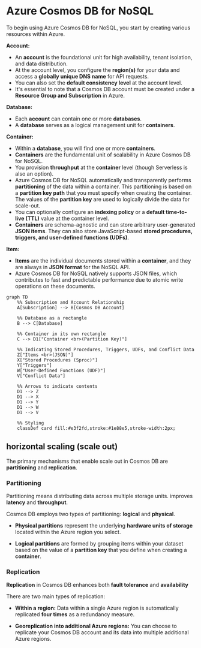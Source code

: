 # Azure Cosmos DB for NoSQL

To begin using Azure Cosmos DB for NoSQL, you start by creating various resources within Azure.

**Account:**

- An **account** is the foundational unit for high availability, tenant isolation, and data distribution.
- At the account level, you configure the **region(s)** for your data and access a **globally unique DNS name** for API requests.
- You can also set the **default consistency level** at the account level.
- It's essential to note that a Cosmos DB account must be created under a **Resource Group and Subscription** in Azure.

**Database:**

- Each **account** can contain one or more **databases**.
- A **database** serves as a logical management unit for **containers**.

**Container:**

- Within a **database**, you will find one or more **containers**.
- **Containers** are the fundamental unit of scalability in Azure Cosmos DB for NoSQL.
- You provision **throughput** at the **container** level (though Serverless is also an option).
- Azure Cosmos DB for NoSQL automatically and transparently performs **partitioning** of the data within a container. This partitioning is based on a **partition key path** that you must specify when creating the container. The values of the **partition key** are used to logically divide the data for scale-out.
- You can optionally configure an **indexing policy** or a **default time-to-live (TTL)** value at the container level.
- **Containers** are schema-agnostic and can store arbitrary user-generated **JSON items**. They can also store JavaScript-based **stored procedures, triggers, and user-defined functions (UDFs)**.

**Item:**

- **Items** are the individual documents stored within a **container**, and they are always in **JSON format** for the NoSQL API.
- Azure Cosmos DB for NoSQL natively supports JSON files, which contributes to fast and predictable performance due to atomic write operations on these documents.

```mermaid
graph TD
    %% Subscription and Account Relationship
    A[Subscription] --> B[Cosmos DB Account]

    %% Database as a rectangle
    B --> C[Database]

    %% Container in its own rectangle
    C --> D1["Container <br>(Partition Key)"]

    %% Indicating Stored Procedures, Triggers, UDFs, and Conflict Data
    Z["Items <br>(JSON)"]
    X["Stored Procedures (Sproc)"]
    Y["Triggers"]
    W["User-Defined Functions (UDF)"]
    V["Conflict Data"]

    %% Arrows to indicate contents
    D1 --> Z
    D1 --> X
    D1 --> Y
    D1 --> W
    D1 --> V

    %% Styling
    classDef card fill:#e3f2fd,stroke:#1e88e5,stroke-width:2px;
```

## horizontal scaling (scale out)

The primary mechanisms that enable scale out in Cosmos DB are **partitioning** and **replication**.

### Partitioning

Partitioning means distributing data across multiple storage units. improves **latency** and **throughput**.

Cosmos DB employs two types of partitioning: **logical** and **physical**.

- **Physical partitions** represent the underlying **hardware units of storage** located within the Azure region you select.

- **Logical partitions** are formed by grouping items within your dataset based on the value of a **partition key** that you define when creating a **container**.

### Replication

**Replication** in Cosmos DB enhances both **fault tolerance** and **availability**

There are two main types of replication:

- **Within a region:** Data within a single Azure region is automatically replicated **four times** as a redundancy measure.

- **Georeplication into additional Azure regions:** You can choose to replicate your Cosmos DB account and its data into multiple additional Azure regions.
